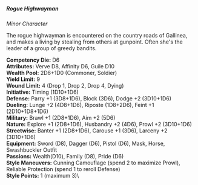 ##### Rogue Highwayman

*Minor Character*

The rogue highwayman is encountered on the country roads of Gallinea,
and makes a living by stealing from others at gunpoint. Often she's the
leader of a group of greedy bandits.

**Competency Die:** D6\
**Attributes:** Verve D8, Affinity D6, Guile D10\
**Wealth Pool:** 2D6+1D0 (Commoner, Soldier)\
**Yield Limit:** 9\
**Wound Limit:** 4 (Drop 1, Drop 2, Drop 4, Dying)\
**Initiative:** Timing (1D10+1D6)\
**Defense:** Parry +1 (3D8+1D6), Block (3D6), Dodge +2 (3D10+1D6)\
**Dueling:** Lunge +2 (4D8+1D6), Riposte (1D8+2D6), Feint +1 (2D10+1D8+1D6)\
**Military:** Brawl +1 (2D8+1D6), Aim +2 (5D6)\
**Nature:** Explore +1 (2D8+1D6), Husbandry +2 (4D6), Prowl +2 (3D10+1D6)\
**Streetwise:** Banter +1 (2D8+1D6), Carouse +1 (3D6), Larceny +2 (3D10+1D6)\
**Equipment:** Sword (D8), Dagger (D6), Pistol (D6), Mask, Horse, Swashbuckler Outfit\
**Passions:** Wealth(D10), Family (D8), Pride (D6)\
**Style Maneuvers:** Cunning Camouflage (spend 2 to maximize Prowl),
Reliable Protection (spend 1 to reroll Defense)\
**Style Points:** 1 (maximum 3)\
